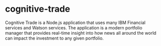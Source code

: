 # cognitive-trade
Cognitive Trade is a Node.js application that uses many IBM Financial services and Watson services. The application is a modern portfolio manager that provides real-time insight into how news all around the world can impact the investment to any given portfolio. 
